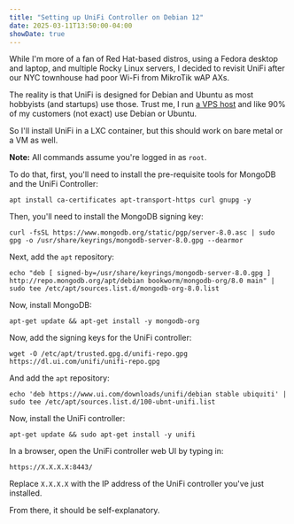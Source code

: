 ```yaml
---
title: "Setting up UniFi Controller on Debian 12"
date: 2025-03-11T13:50:00-04:00
showDate: true
---
```


While I'm more of a fan of Red Hat-based distros, using a Fedora desktop and
laptop, and multiple Rocky Linux servers, I decided to revisit UniFi after our
NYC townhouse had poor Wi-Fi from MikroTik wAP AXs.

The reality is that UniFi is designed for Debian and Ubuntu as most hobbyists
(and startups) use those. Trust me, I run
[a VPS host](https://www.fourplex.net/) and like 90% of my customers (not
exact) use Debian or Ubuntu.

So I'll install UniFi in a LXC container, but this should work on bare metal
or a VM as well.

**Note:** All commands assume you're logged in as `root`.

To do that, first, you'll need to install the pre-requisite tools for MongoDB
and the UniFi Controller:

    apt install ca-certificates apt-transport-https curl gnupg -y

Then, you'll need to install the MongoDB signing key:

    curl -fsSL https://www.mongodb.org/static/pgp/server-8.0.asc | sudo gpg -o /usr/share/keyrings/mongodb-server-8.0.gpg --dearmor

Next, add the `apt` repository:

    echo "deb [ signed-by=/usr/share/keyrings/mongodb-server-8.0.gpg ] http://repo.mongodb.org/apt/debian bookworm/mongodb-org/8.0 main" | sudo tee /etc/apt/sources.list.d/mongodb-org-8.0.list

Now, install MongoDB:

    apt-get update && apt-get install -y mongodb-org

Now, add the signing keys for the UniFi controller:

    wget -O /etc/apt/trusted.gpg.d/unifi-repo.gpg https://dl.ui.com/unifi/unifi-repo.gpg

And add the `apt` repository:

    echo 'deb https://www.ui.com/downloads/unifi/debian stable ubiquiti' | sudo tee /etc/apt/sources.list.d/100-ubnt-unifi.list

Now, install the UniFi controller:

    apt-get update && sudo apt-get install -y unifi

In a browser, open the UniFi controller web UI by typing in:

    https://X.X.X.X:8443/

Replace `X.X.X.X` with the IP address of the UniFi controller you've just
installed.

From there, it should be self-explanatory.
